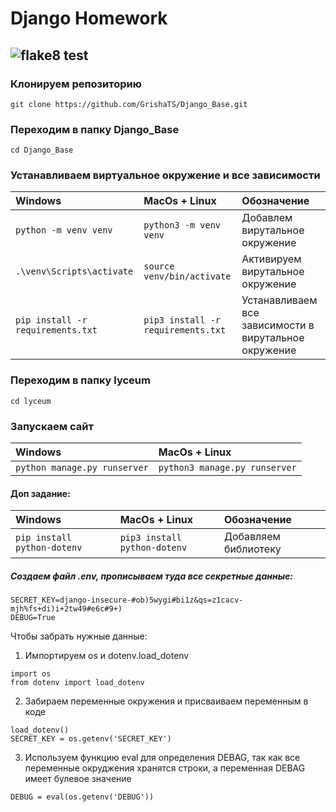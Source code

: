 # Django Homework
## ![flake8 test]( https://github.com/GrishaTS/Django_Base/actions/workflows/python-package.yml/badge.svg) 

### Клонируем репозиторию
```commandline 
git clone https://github.com/GrishaTS/Django_Base.git
```

### Переходим в папку Django_Base
```commandline 
cd Django_Base
```

### Устанавливаем виртуальное окружение и все зависимости
| Windows | MacOs + Linux                            |Обозначение|
| :--------------- | :------------------------------ |:--------------- |
|`python -m venv venv`|`python3 -m venv venv`|Добавлем вирутальное окружение|
|`.\venv\Scripts\activate`|`source venv/bin/activate`| Активируем вирутальное окружение|
|`pip install -r requirements.txt`|`pip3 install -r requirements.txt`| Устанавливаем все зависимости в вирутальное окружение|

### Переходим в папку lyceum
```commandline 
cd lyceum
```

### Запускаем сайт
| Windows | MacOs + Linux                            |
| :--------------- | :------------------------------ |
|`python manage.py runserver`|`python3 manage.py runserver`|


#### Доп задание:
| Windows | MacOs + Linux                            |Обозначение|
| :--------------- | :------------------------------ |:--------------- |
|`pip install python-dotenv`|`pip3 install python-dotenv`|Добавляем библиотеку|
##### Создаем файл .env, прописываем туда все секретные данные: 
```commandline 
SECRET_KEY=django-insecure-#ob)5wygi#bi1z&qs=z1cacv-mjh%fs+di)i+2tw49#e6c#9+)
DEBUG=True
```

Чтобы забрать нужные данные: 
1) Импортируем os и dotenv.load_dotenv
```commandline 
import os
from dotenv import load_dotenv
```

2) Забираем переменные окружения и присваиваем переменным в коде
```commandline 
load_dotenv()
SECRET_KEY = os.getenv('SECRET_KEY')
```

3) Используем функцию eval для определения DEBAG, так как все переменные окруджения хранятся строки, а переменная DEBAG имеет булевое значение
```commandline 
DEBUG = eval(os.getenv('DEBUG'))
```

